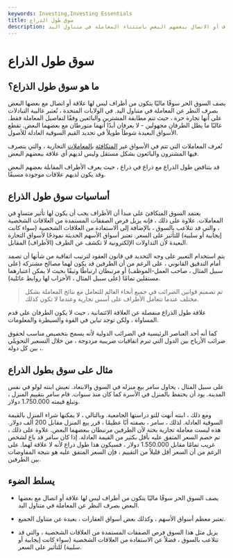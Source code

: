 ```yaml
---
keywords: Investing,Investing Essentials
title: سوق طول الذراع
description: في سوق متكافئ ، لا توجد علاقة بين الأطراف أو الاتصال ببعضهم البعض باستثناء المعاملة في متناول اليد.
---
```


# سوق طول الذراع
## ما هو سوق طول الذراع؟

يصف السوق الحر سوقًا ماليًا يتكون من أطراف ليس لها علاقة أو اتصال مع بعضها البعض بصرف النظر عن المعاملة في متناول اليد. في الولايات المتحدة ، تُعتبر غالبية التبادلات على أنها تجارة حرة ، حيث تتم مطابقة المشترين والبائعين وفقًا لتفاصيل المعاملة فقط. غالبًا ما يظل الطرفان مجهولين - لا يعرفان أبدًا أنهما متورطان مع بعضهما البعض. تقطع الأسواق البعيدة شوطاً طويلاً في تحديد القيم السوقية العادلة للأصول.

تُعرف المعاملات التي تتم في الأسواق غير [المتكافئة](/armslength) [بالمعاملات](/armslength) التجارية ، والتي يتصرف فيها المشترون والبائعون بشكل مستقل وليس لديهم أي علاقة ببعضهم البعض.

قد يتناقض طول الذراع مع ذراع في ذراع ، حيث يعرف الأطراف المقابلة بعضهم البعض وقد يكون لديهم علاقات موجودة مسبقًا.

## أساسيات سوق طول الذراع

يعتمد السوق المتكافئ على مبدأ أن الأطراف يجب أن يكون لها تأثير متساوٍ في المعاملات. علاوة على ذلك ، فإنه يزيل فرص الصفقات المستمدة من العلاقات الشخصية ، والتي قد تتلاعب بالسوق ، بالإضافة إلى الاستفادة من العلاقات الشخصية (سواء كانت إيجابية أو سلبية) للتأثير على السعر. تعتبر أسواق الأسهم الحديثة نموذجًا لأسواق التجارة البعيدة لأن التداولات الإلكترونية لا تكشف عن الطرف (الأطراف) المقابل.

يتم استخدام التعبير على وجه التحديد في قانون العقود لترتيب اتفاقية من شأنها أن تصمد أمام التدقيق القانوني ، على الرغم من أن الطرفين قد يكون لهما مصالح مشتركة (على سبيل المثال ، صاحب العمل-الموظف) أو مرتبطان ارتباطًا وثيقًا بحيث لا يمكن اعتبارهما مستقلين تمامًا (على سبيل المثال ، الأحزاب لها روابط عائلية).

> تم تصميم قوانين الضرائب في جميع أنحاء العالم للتعامل مع نتائج المعاملة بشكل مختلف عندما تتعامل الأطراف على أسس تجارية وعندما لا تكون كذلك.

>

علاقة طول الذراع منفصلة عن العلاقة الائتمانية ، حيث لا يكون الطرفان على قدم المساواة ، ولكن توجد تباين في القوة والسيطرة والمعلومات.

كما أنه أحد العناصر الرئيسية في الضرائب الدولية لأنه يسمح بتخصيص مناسب لحقوق ضرائب الأرباح بين الدول التي تبرم اتفاقيات ضريبية مزدوجة ، من خلال التسعير التحويلي ، بين كل دولة.

## مثال على سوق بطول الذراع

على سبيل المثال ، يحاول سامر بيع منزله في السوق والابتعاد. تعيش ابنته لولو في نفس المدينة. يود أن يحتفظ بالمنزل في الأسرة كما كان منذ سنوات. قام سامر بتقييم المنزل ، وتبلغ قيمته 1.750.000 دولار.

ومع ذلك ، ابنته أنهت للتو دراستها الجامعية. وبالتالي ، لا يمكنها شراء المنزل بالقيمة السوقية العادلة. لذلك ، سامر ، بصفته أبًا عظيمًا ، قرر بيع المنزل مقابل 200 ألف دولار. هذه ليست معاملة تجارية بحتة لأن الطرفين مرتبطان ببعضهما البعض. علاوة على ذلك ، تم خصم السعر المتفق عليه بأقل بكثير من القيمة العادلة. إذا كان سامر قد باع لشخص غريب تمامًا مقابل 1.550.000 دولار ، فسيكون هذا طول ذراع لأنه لا علاقة لهما. على الرغم من أن السعر أقل قليلاً من التقييم ، فإن السعر المتفق عليه هو نتيجة المفاوضات بين الطرفين.

## يسلط الضوء

- يصف السوق الحر سوقًا ماليًا يتكون من أطراف ليس لها علاقة أو اتصال مع بعضها البعض بصرف النظر عن المعاملة في متناول اليد.

- تعتبر معظم أسواق الأسهم ، وكذلك بعض أسواق العقارات ، بعيدة عن متناول الجميع.

- يزيل مثل هذا السوق فرص الصفقات المستمدة من العلاقات الشخصية ، والتي قد تتلاعب بالسوق ، فضلاً عن الاستفادة من العلاقات الشخصية (سواء كانت إيجابية أو سلبية) للتأثير على السعر.

